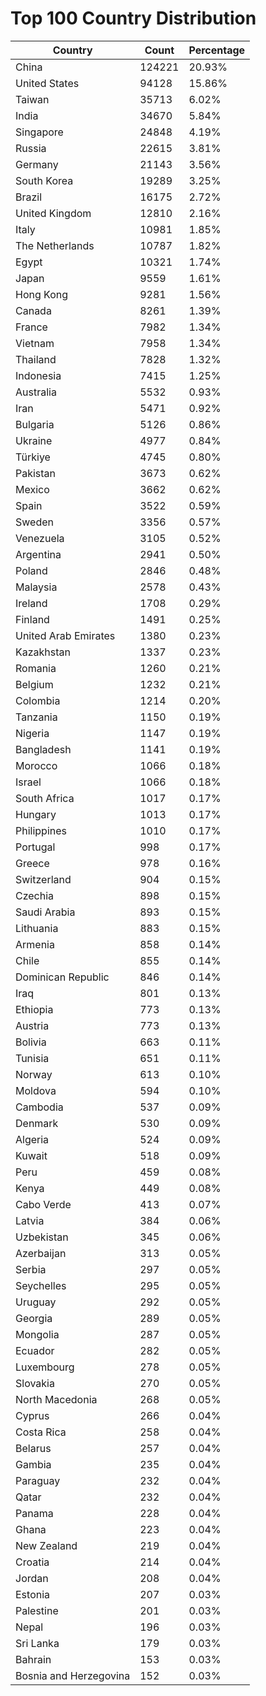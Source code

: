 # Top 100 Country Distribution
| Country | Count | Percentage |
|----|----|----|
| China | 124221 | 20.93% |
| United States | 94128 | 15.86% |
| Taiwan | 35713 | 6.02% |
| India | 34670 | 5.84% |
| Singapore | 24848 | 4.19% |
| Russia | 22615 | 3.81% |
| Germany | 21143 | 3.56% |
| South Korea | 19289 | 3.25% |
| Brazil | 16175 | 2.72% |
| United Kingdom | 12810 | 2.16% |
| Italy | 10981 | 1.85% |
| The Netherlands | 10787 | 1.82% |
| Egypt | 10321 | 1.74% |
| Japan | 9559 | 1.61% |
| Hong Kong | 9281 | 1.56% |
| Canada | 8261 | 1.39% |
| France | 7982 | 1.34% |
| Vietnam | 7958 | 1.34% |
| Thailand | 7828 | 1.32% |
| Indonesia | 7415 | 1.25% |
| Australia | 5532 | 0.93% |
| Iran | 5471 | 0.92% |
| Bulgaria | 5126 | 0.86% |
| Ukraine | 4977 | 0.84% |
| Türkiye | 4745 | 0.80% |
| Pakistan | 3673 | 0.62% |
| Mexico | 3662 | 0.62% |
| Spain | 3522 | 0.59% |
| Sweden | 3356 | 0.57% |
| Venezuela | 3105 | 0.52% |
| Argentina | 2941 | 0.50% |
| Poland | 2846 | 0.48% |
| Malaysia | 2578 | 0.43% |
| Ireland | 1708 | 0.29% |
| Finland | 1491 | 0.25% |
| United Arab Emirates | 1380 | 0.23% |
| Kazakhstan | 1337 | 0.23% |
| Romania | 1260 | 0.21% |
| Belgium | 1232 | 0.21% |
| Colombia | 1214 | 0.20% |
| Tanzania | 1150 | 0.19% |
| Nigeria | 1147 | 0.19% |
| Bangladesh | 1141 | 0.19% |
| Morocco | 1066 | 0.18% |
| Israel | 1066 | 0.18% |
| South Africa | 1017 | 0.17% |
| Hungary | 1013 | 0.17% |
| Philippines | 1010 | 0.17% |
| Portugal | 998 | 0.17% |
| Greece | 978 | 0.16% |
| Switzerland | 904 | 0.15% |
| Czechia | 898 | 0.15% |
| Saudi Arabia | 893 | 0.15% |
| Lithuania | 883 | 0.15% |
| Armenia | 858 | 0.14% |
| Chile | 855 | 0.14% |
| Dominican Republic | 846 | 0.14% |
| Iraq | 801 | 0.13% |
| Ethiopia | 773 | 0.13% |
| Austria | 773 | 0.13% |
| Bolivia | 663 | 0.11% |
| Tunisia | 651 | 0.11% |
| Norway | 613 | 0.10% |
| Moldova | 594 | 0.10% |
| Cambodia | 537 | 0.09% |
| Denmark | 530 | 0.09% |
| Algeria | 524 | 0.09% |
| Kuwait | 518 | 0.09% |
| Peru | 459 | 0.08% |
| Kenya | 449 | 0.08% |
| Cabo Verde | 413 | 0.07% |
| Latvia | 384 | 0.06% |
| Uzbekistan | 345 | 0.06% |
| Azerbaijan | 313 | 0.05% |
| Serbia | 297 | 0.05% |
| Seychelles | 295 | 0.05% |
| Uruguay | 292 | 0.05% |
| Georgia | 289 | 0.05% |
| Mongolia | 287 | 0.05% |
| Ecuador | 282 | 0.05% |
| Luxembourg | 278 | 0.05% |
| Slovakia | 270 | 0.05% |
| North Macedonia | 268 | 0.05% |
| Cyprus | 266 | 0.04% |
| Costa Rica | 258 | 0.04% |
| Belarus | 257 | 0.04% |
| Gambia | 235 | 0.04% |
| Paraguay | 232 | 0.04% |
| Qatar | 232 | 0.04% |
| Panama | 228 | 0.04% |
| Ghana | 223 | 0.04% |
| New Zealand | 219 | 0.04% |
| Croatia | 214 | 0.04% |
| Jordan | 208 | 0.04% |
| Estonia | 207 | 0.03% |
| Palestine | 201 | 0.03% |
| Nepal | 196 | 0.03% |
| Sri Lanka | 179 | 0.03% |
| Bahrain | 153 | 0.03% |
| Bosnia and Herzegovina | 152 | 0.03% |
